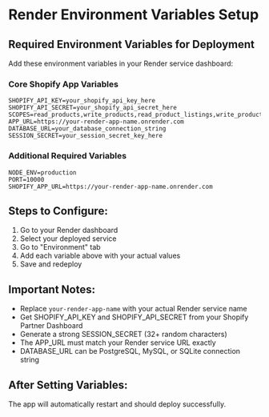 # Render Environment Variables Setup

## Required Environment Variables for Deployment

Add these environment variables in your Render service dashboard:

### Core Shopify App Variables
```
SHOPIFY_API_KEY=your_shopify_api_key_here
SHOPIFY_API_SECRET=your_shopify_api_secret_here
SCOPES=read_products,write_products,read_product_listings,write_product_listings
APP_URL=https://your-render-app-name.onrender.com
DATABASE_URL=your_database_connection_string
SESSION_SECRET=your_session_secret_key_here
```

### Additional Required Variables
```
NODE_ENV=production
PORT=10000
SHOPIFY_APP_URL=https://your-render-app-name.onrender.com
```

## Steps to Configure:

1. Go to your Render dashboard
2. Select your deployed service
3. Go to "Environment" tab
4. Add each variable above with your actual values
5. Save and redeploy

## Important Notes:

- Replace `your-render-app-name` with your actual Render service name
- Get SHOPIFY_API_KEY and SHOPIFY_API_SECRET from your Shopify Partner Dashboard
- Generate a strong SESSION_SECRET (32+ random characters)
- The APP_URL must match your Render service URL exactly
- DATABASE_URL can be PostgreSQL, MySQL, or SQLite connection string

## After Setting Variables:

The app will automatically restart and should deploy successfully.